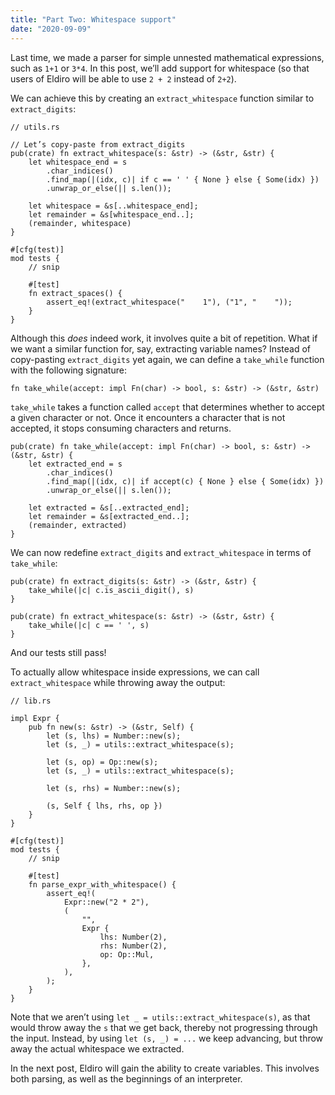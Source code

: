 ```yaml
---
title: "Part Two: Whitespace support"
date: "2020-09-09"
---
```


Last time, we made a parser for simple unnested mathematical expressions, such as `1+1` or `3*4`. In this post, we’ll add support for whitespace (so that users of Eldiro will be able to use `2 + 2` instead of `2+2`).

We can achieve this by creating an `extract_whitespace` function similar to `extract_digits`:

```
// utils.rs

// Let’s copy-paste from extract_digits
pub(crate) fn extract_whitespace(s: &str) -> (&str, &str) {
    let whitespace_end = s
        .char_indices()
        .find_map(|(idx, c)| if c == ' ' { None } else { Some(idx) })
        .unwrap_or_else(|| s.len());

    let whitespace = &s[..whitespace_end];
    let remainder = &s[whitespace_end..];
    (remainder, whitespace)
}

#[cfg(test)]
mod tests {
    // snip

    #[test]
    fn extract_spaces() {
        assert_eq!(extract_whitespace("    1"), ("1", "    "));
    }
}
```

Although this *does* indeed work, it involves quite a bit of repetition. What if we want a similar function for, say, extracting variable names? Instead of copy-pasting `extract_digits` yet again, we can define a `take_while` function with the following signature:

```
fn take_while(accept: impl Fn(char) -> bool, s: &str) -> (&str, &str)
```

`take_while` takes a function called `accept` that determines whether to accept a given character or not. Once it encounters a character that is not accepted, it stops consuming characters and returns.

```
pub(crate) fn take_while(accept: impl Fn(char) -> bool, s: &str) -> (&str, &str) {
    let extracted_end = s
        .char_indices()
        .find_map(|(idx, c)| if accept(c) { None } else { Some(idx) })
        .unwrap_or_else(|| s.len());

    let extracted = &s[..extracted_end];
    let remainder = &s[extracted_end..];
    (remainder, extracted)
}
```

We can now redefine `extract_digits` and `extract_whitespace` in terms of `take_while`:

```
pub(crate) fn extract_digits(s: &str) -> (&str, &str) {
    take_while(|c| c.is_ascii_digit(), s)
}

pub(crate) fn extract_whitespace(s: &str) -> (&str, &str) {
    take_while(|c| c == ' ', s)
}
```

And our tests still pass! 

To actually allow whitespace inside expressions, we can call `extract_whitespace` while throwing away the output:

```
// lib.rs

impl Expr {
    pub fn new(s: &str) -> (&str, Self) {
        let (s, lhs) = Number::new(s);
        let (s, _) = utils::extract_whitespace(s);

        let (s, op) = Op::new(s);
        let (s, _) = utils::extract_whitespace(s);

        let (s, rhs) = Number::new(s);

        (s, Self { lhs, rhs, op })
    }
}

#[cfg(test)]
mod tests {
    // snip

    #[test]
    fn parse_expr_with_whitespace() {
        assert_eq!(
            Expr::new("2 * 2"),
            (
                "",
                Expr {
                    lhs: Number(2),
                    rhs: Number(2),
                    op: Op::Mul,
                },
            ),
        );
    }
}
```

Note that we aren’t using `let _ = utils::extract_whitespace(s)`, as that would throw away the `s` that we get back, thereby not progressing through the input. Instead, by using `let (s, _) = ...` we keep advancing, but throw away the actual whitespace we extracted.

In the next post, Eldiro will gain the ability to  create variables. This involves both parsing, as well as the beginnings of an interpreter.
